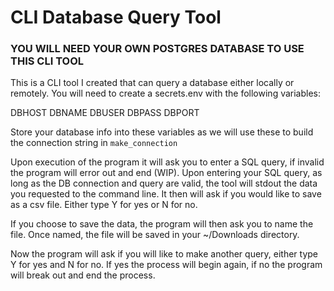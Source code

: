 # CLI Database Query Tool

### YOU WILL NEED YOUR OWN POSTGRES DATABASE TO USE THIS CLI TOOL

This is a CLI tool I created that can query a database either locally or remotely. You will need to create a secrets.env with the following variables:

DBHOST
DBNAME
DBUSER
DBPASS
DBPORT

Store your database info into these variables as we will use these to build the connection string in ```make_connection```

Upon execution of the program it will ask you to enter a SQL query, if invalid the program will error out and end (WIP). Upon entering your SQL query, as long
as the DB connection and query are valid, the tool will stdout the data you requested to the command line. It then will ask if you would like to save as a csv file.
Either type Y for yes or N for no.

If you choose to save the data, the program will then ask you to name the file. Once named, the file will be saved in your ~/Downloads directory.

Now the program will ask if you will like to make another query, either type Y for yes and N for no. If yes the process will begin again, if no the program
will break out and end the process.
